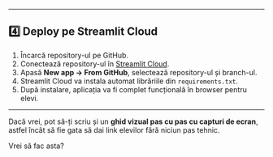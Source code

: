 
---

## 4️⃣ Deploy pe Streamlit Cloud

1. Încarcă repository-ul pe GitHub.  
2. Conectează repository-ul în [Streamlit Cloud](https://share.streamlit.io/).  
3. Apasă **New app → From GitHub**, selectează repository-ul și branch-ul.  
4. Streamlit Cloud va instala automat librăriile din `requirements.txt`.  
5. După instalare, aplicația va fi complet funcțională în browser pentru elevi.  

---

Dacă vrei, pot să-ți scriu și un **ghid vizual pas cu pas cu capturi de ecran**, astfel încât să fie gata să dai link elevilor fără niciun pas tehnic.  

Vrei să fac asta?
